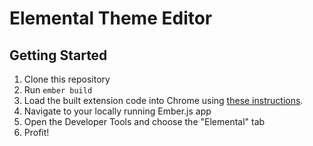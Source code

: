 # Elemental Theme Editor

## Getting Started

1) Clone this repository
2) Run `ember build`
3) Load the built extension code into Chrome using [these instructions](https://developer.chrome.com/extensions/getstarted#unpacked).
4) Navigate to your locally running Ember.js app
5) Open the Developer Tools and choose the "Elemental" tab
6) Profit!